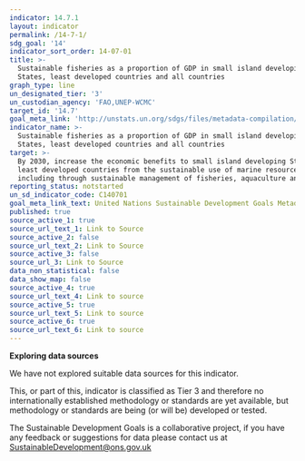 ```yaml
---
indicator: 14.7.1
layout: indicator
permalink: /14-7-1/
sdg_goal: '14'
indicator_sort_order: 14-07-01
title: >-
  Sustainable fisheries as a proportion of GDP in small island developing
  States, least developed countries and all countries
graph_type: line
un_designated_tier: '3'
un_custodian_agency: 'FAO,UNEP-WCMC'
target_id: '14.7'
goal_meta_link: 'http://unstats.un.org/sdgs/files/metadata-compilation/Metadata-Goal-14.pdf'
indicator_name: >-
  Sustainable fisheries as a proportion of GDP in small island developing
  States, least developed countries and all countries
target: >-
  By 2030, increase the economic benefits to small island developing States and
  least developed countries from the sustainable use of marine resources,
  including through sustainable management of fisheries, aquaculture and tourism
reporting_status: notstarted
un_sd_indicator_code: C140701
goal_meta_link_text: United Nations Sustainable Development Goals Metadata (pdf 288kB)
published: true
source_active_1: true
source_url_text_1: Link to Source
source_active_2: false
source_url_text_2: Link to Source
source_active_3: false
source_url_3: Link to Source
data_non_statistical: false
data_show_map: false
source_active_4: true
source_url_text_4: Link to source
source_active_5: true
source_url_text_5: Link to source
source_active_6: true
source_url_text_6: Link to source
---
```

**Exploring data sources**

We have not explored suitable data sources for this indicator. 

This, or part of this, indicator is classified as Tier 3 and therefore no internationally established methodology or standards are yet available, but methodology or standards are being (or will be) developed or tested.

The Sustainable Development Goals is a collaborative project, if you have any feedback or suggestions for data please contact us at <SustainableDevelopment@ons.gov.uk>
